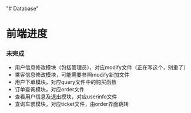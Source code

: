 "# Database" 
# 前端进度
### 未完成
- 用户信息修改模块（包括管理员），对应modify文件（正在写这个，别重了）
- 乘客信息修改模块，可能需要参照modify新加文件
- 用户下单模块，对应query文件中的购买函数
- 订单查询模块，对应order文件
- 查看用户信息及退出模块，对应userinfo文件
- 查询车票模块，对应ticket文件，由order界面跳转